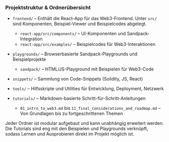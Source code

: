 ### Projektstruktur & Ordnerübersicht

- `frontend/` – Enthält die React-App für das Web3-Frontend. Unter `src/` sind Komponenten, Beispiel-Viewer und Beispielcodes abgelegt.
  - `react-app/src/components/` – UI-Komponenten und Sandpack-Integration
  - `react-app/src/examples/` – Beispielcodes für Web3-Interaktionen

- `playgrounds/` – Browserbasierte Sandpack-Playgrounds und Beispielprojekte
  - `sandpack/` – HTML/JS-Playground mit Beispielen für Web3-Code

- `snippets/` – Sammlung von Code-Snippets (Solidity, JS, React)

- `tools/` – Hilfsskripte und Utilities für Entwicklung, Deployment, Netzwerk

- `tutorials/` – Markdown-basierte Schritt-für-Schritt-Anleitungen
  - `01_intro_to_web3.md` bis `11_final_considerations_and_roadmap.md` – Von Grundlagen bis zu fortgeschrittenen Themen

Jeder Ordner ist modular aufgebaut und kann unabhängig erweitert werden. Die Tutorials sind eng mit den Beispielen und Playgrounds verknüpft, sodass Lernen und Ausprobieren direkt im Projekt möglich ist.
